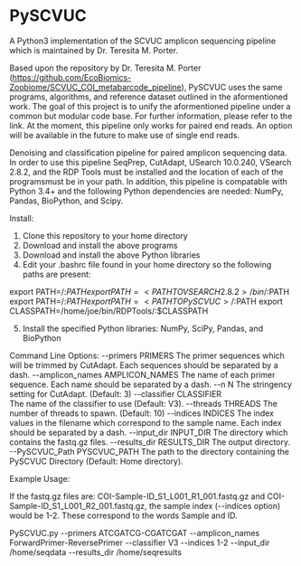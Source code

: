 # PySCVUC
A Python3 implementation of the SCVUC amplicon sequencing pipeline which is maintained by Dr. Teresita M. Porter.

Based upon the repository by Dr. Teresita M. Porter (https://github.com/EcoBiomics-Zoobiome/SCVUC_COI_metabarcode_pipeline), PySCVUC uses the same programs, algorithms, and reference dataset outlined in the aformentioned work. The goal of this project is to unify the aformentioned pipeline under a common but modular code base. For further information, please refer to the link. At the moment, this pipeline only works for paired end reads. An option will be available in the future to make use of single end reads.

Denoising and classification pipeline for paired amplicon sequencing data. In order to use this pipeline SeqPrep, CutAdapt, USearch 10.0.240, VSearch 2.8.2, and the RDP Tools must be installed and the location of each of the programsmust be in your path. In addition, this pipeline is compatable with Python 3.4+ and the following Python dependencies are needed: NumPy, Pandas, BioPython, and Scipy. 

Install:
1) Clone this repository to your home directory
2) Download and install the above programs
3) Download and install the above Python libraries
4) Edit your .bashrc file found in your home directory so the following paths are present:

export PATH=<PATH TO USEARCH10>/:$PATH
export PATH=<PATH TO VSEARCH 2.8.2>/bin/:$PATH
export PATH=<PATH TO RDP TOOLS>/:$PATH
export PATH=<PATH TO PySCVUC>/:$PATH
export CLASSPATH=/home/joe/bin/RDPTools/:$CLASSPATH
  
5) Install the specified Python libraries: NumPy, SciPy, Pandas, and BioPython

Command Line Options:
--primers PRIMERS       The primer sequences which will be trimmed by
                        CutAdapt. Each sequences should be separated by a
                        dash.
--amplicon_names AMPLICON_NAMES
                        The name of each primer sequence. Each name should be
                        separated by a dash.
--n N                 The stringency setting for CutAdapt. (Default: 3)
--classifier CLASSIFIER     
                        The name of the classifier to use (Default: V3).
--threads THREADS     The number of threads to spawn. (Default: 10)
--indices INDICES     The index values in the filename which correspond to
                      the sample name. Each index should be separated by a
                      dash.
--input_dir INPUT_DIR
                      The directory which contains the fastq.gz files.
--results_dir RESULTS_DIR
                      The output directory.
--PySCVUC_Path PYSCVUC_PATH
                        The path to the directory containing the PySCVUC
                        Directory (Default: Home directory).
                        
Example Usage: 

If the fastq.gz files are: COI-Sample-ID_S1_L001_R1_001.fastq.gz and COI-Sample-ID_S1_L001_R2_001.fastq.gz, the sample index (--indices option) would be 1-2. These correspond to the words Sample and ID.

PySCVUC.py --primers ATCGATCG-CGATCGAT --amplicon_names ForwardPrimer-ReversePrimer --classifier V3 --indices 1-2 --input_dir /home/seqdata --results_dir /home/seqresults
